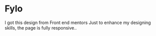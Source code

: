 # Fylo

I got this design from Front end mentors
Just to enhance my designing skills, the page is fully responsive..
